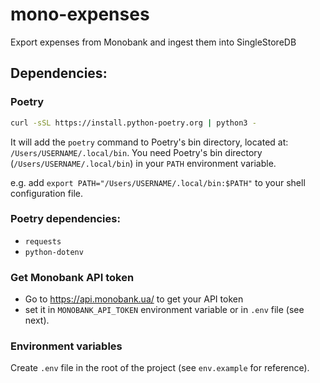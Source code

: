 # mono-expenses
Export expenses from Monobank and ingest them into SingleStoreDB

## Dependencies:
### Poetry
```bash
curl -sSL https://install.python-poetry.org | python3 -
```
It will add the `poetry` command to Poetry's bin directory, located at: `/Users/USERNAME/.local/bin`.
You need Poetry's bin directory (`/Users/USERNAME/.local/bin`) in your `PATH` environment variable.

e.g. add `export PATH="/Users/USERNAME/.local/bin:$PATH"` to your shell configuration file.

### Poetry dependencies:
- `requests`
- `python-dotenv`

### Get Monobank API token
- Go to https://api.monobank.ua/ to get your API token
- set it in `MONOBANK_API_TOKEN` environment variable or in `.env` file (see next).

### Environment variables
Create `.env` file in the root of the project (see `env.example` for reference).
